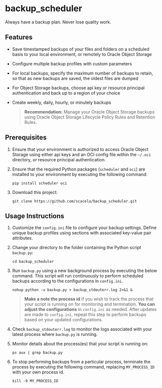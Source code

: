 # backup_scheduler
Always have a backup plan. Never lose quality work.

## Features
* Save timestamped backups of your files and folders on a scheduled basis to your local environment, or remotely to Oracle Object Storage
* Configure multiple backup profiles with custom parameters
* For local backups, specify the maximum number of backups to retain, so that as new backups are saved, the oldest files are dumped
* For Object Storage backups, choose api key or resource principal authentication and back up to a region of your choice
* Create weekly, daily, hourly, or minutely backups

    > **Recommendation:** Manage your Oracle Object Storage backups using Oracle Object Storage Lifecycle Policy Rules and Retention Rules.

## Prerequisites

1. Ensure that your environment is authorized to access Oracle Object Storage using either api keys and an OCI config file within the `~/.oci` directory, or resource principal authentication.

2. Ensure that the required Python packages (`scheduler` and `oci`) are installed to your environment by executing the following command:

    ```
    pip install scheduler oci
    ```
    
3. Download this project:

    ```
    git clone https://github.com/scacela/backup_scheduler.git
    ```

## Usage Instructions
    
1. Customize the `config.ini` file to configure your backup settings. Define unique backup profiles using sections with associated key-value pair attributes.

2. Change your directory to the folder containing the Python script `backup.py`:

    ```
    cd backup_scheduler
    ```

3. Run `backup.py` using a new background process by executing the below command. This script will run continuously to perform scheduled backups according to the configurations in `config.ini`.

    ```
    nohup python -u backup.py > backup_stdouterr.log 2>&1 &
    ```
    > **Make a note the process id** if you wish to track the process that your script is running on for monitoring and termination.
    > **You can adjust the configurations** in `config.ini` as needed. After updates are made to `config.ini`, repeat this step to perform backups based on your updated configurations.
    
4. Check `backup_stdouterr.log` to monitor the logs associated with your latest process where `backup.py` is running.

5. Monitor details about the process(es) that your script is running on:

    ```
    ps aux | grep backup.py
    ```

6. To stop performing backups from a particular process, terminate the process by executing the following command, replacing `MY_PROCESS_ID` with your own process id.

    ```
    kill -9 MY_PROCESS_ID
    ```
